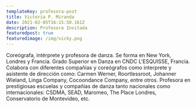 ```yaml
---
templateKey: profesora-post
title: Victoria P. Miranda
date: 2021-02-05T16:15:50.161Z
description: Profesora Invitada
featuredpost: true
featuredimage: /img/vicky.png
---
```

Coreógrafa, intérprete y profesora de danza. Se forma en New York, Londres y Francia. Grado Superior en Danza en CNDC L'ESQUISSE, Francia. Colabora con diferentes compañias y coreógrafos como interprete y asistente de dirección como: Carmen Werner, Roortlessroot, Johanner Wieland, Linga Company, Cocoondance Company, entre otros. Profesora en prestigiosas escuelas y compañias de danza tanto nacionales como internacionales: CSDMA, SEAD, Maromeo, The Place Londres, Conservatorio de Montevideo, etc.